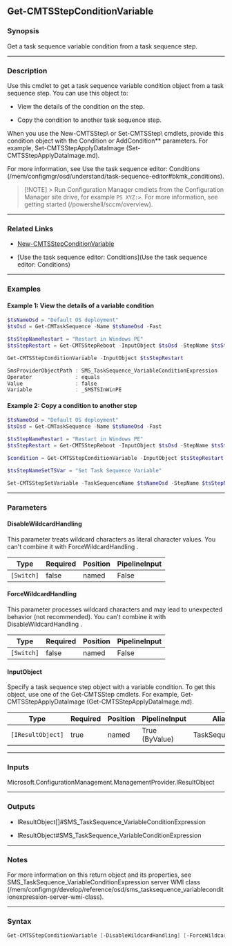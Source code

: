 Get-CMTSStepConditionVariable
-----------------------------




### Synopsis
Get a task sequence variable condition from a task sequence step.



---


### Description

Use this cmdlet to get a task sequence variable condition object from a task sequence step. You can use this object to:



- View the details of the condition on the step.



- Copy the condition to another task sequence step.






When you use the New-CMTSStep\ or Set-CMTSStep\ cmdlets, provide this condition object with the Condition or AddCondition** parameters. For example, Set-CMTSStepApplyDataImage (Set-CMTSStepApplyDataImage.md).



For more information, see Use the task sequence editor: Conditions (/mem/configmgr/osd/understand/task-sequence-editor#bkmk_conditions).


> [!NOTE] > Run Configuration Manager cmdlets from the Configuration Manager site drive, for example `PS XYZ:>`. For more information, see getting started (/powershell/sccm/overview).




---


### Related Links
* [New-CMTSStepConditionVariable](New-CMTSStepConditionVariable)



* [Use the task sequence editor: Conditions](Use the task sequence editor: Conditions)





---


### Examples
#### Example 1: View the details of a variable condition
```PowerShell
$tsNameOsd = "Default OS deployment"
$tsOsd = Get-CMTaskSequence -Name $tsNameOsd -Fast

$tsStepNameRestart = "Restart in Windows PE"
$tsStepRestart = Get-CMTSStepReboot -InputObject $tsOsd -StepName $tsStepNameRestart

Get-CMTSStepConditionVariable -InputObject $tsStepRestart

SmsProviderObjectPath : SMS_TaskSequence_VariableConditionExpression
Operator              : equals
Value                 : false
Variable              : _SMSTSInWinPE
```

#### Example 2: Copy a condition to another step
```PowerShell
$tsNameOsd = "Default OS deployment"
$tsOsd = Get-CMTaskSequence -Name $tsNameOsd -Fast

$tsStepNameRestart = "Restart in Windows PE"
$tsStepRestart = Get-CMTSStepReboot -InputObject $tsOsd -StepName $tsStepNameRestart

$condition = Get-CMTSStepConditionVariable -InputObject $tsStepRestart

$tsStepNameSetTSVar = "Set Task Sequence Variable"

Set-CMTSStepSetVariable -TaskSequenceName $tsNameOsd -StepName $tsStepNameSetTSVar -AddCondition $condition
```



---


### Parameters
#### **DisableWildcardHandling**

This parameter treats wildcard characters as literal character values. You can't combine it with ForceWildcardHandling .






|Type      |Required|Position|PipelineInput|
|----------|--------|--------|-------------|
|`[Switch]`|false   |named   |False        |



#### **ForceWildcardHandling**

This parameter processes wildcard characters and may lead to unexpected behavior (not recommended). You can't combine it with DisableWildcardHandling .






|Type      |Required|Position|PipelineInput|
|----------|--------|--------|-------------|
|`[Switch]`|false   |named   |False        |



#### **InputObject**

Specify a task sequence step object with a variable condition. To get this object, use one of the Get-CMTSStep cmdlets. For example, Get-CMTSStepApplyDataImage (Get-CMTSStepApplyDataImage.md).






|Type             |Required|Position|PipelineInput |Aliases         |
|-----------------|--------|--------|--------------|----------------|
|`[IResultObject]`|true    |named   |True (ByValue)|TaskSequenceStep|





---


### Inputs
Microsoft.ConfigurationManagement.ManagementProvider.IResultObject





---


### Outputs
* IResultObject[]#SMS_TaskSequence_VariableConditionExpression


* IResultObject#SMS_TaskSequence_VariableConditionExpression






---


### Notes
For more information on this return object and its properties, see SMS_TaskSequence_VariableConditionExpression server WMI class (/mem/configmgr/develop/reference/osd/sms_tasksequence_variableconditionexpression-server-wmi-class).



---


### Syntax
```PowerShell
Get-CMTSStepConditionVariable [-DisableWildcardHandling] [-ForceWildcardHandling] -InputObject <IResultObject> [<CommonParameters>]
```
